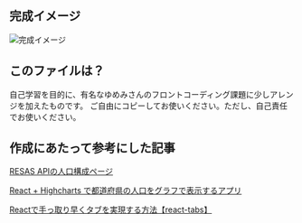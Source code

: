 ## 完成イメージ
![完成イメージ](https://user-images.githubusercontent.com/37508010/232236645-7357e198-1d33-4798-87a9-2390314bb94b.png)

## このファイルは？
自己学習を目的に、有名なゆめみさんのフロントコーディング課題に少しアレンジを加えたものです。
ご自由にコピーしてお使いください。ただし、自己責任でお使いください。

## 作成にあたって参考にした記事
[RESAS APIの人口構成ページ](https://opendata.resas-portal.go.jp/docs/api/v1/population/composition/perYear.html)

[React + Highcharts で都道府県の人口をグラフで表示するアプリ](https://zenn.dev/shimapon3/articles/13e3d4b147742c)

[Reactで手っ取り早くタブを実現する方法【react-tabs】](https://qiita.com/laughingman/items/cab91e7dabc952247953)




